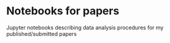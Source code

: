 # Notebooks for papers
Jupyter notebooks describing data analysis procedures for my published/submitted papers
